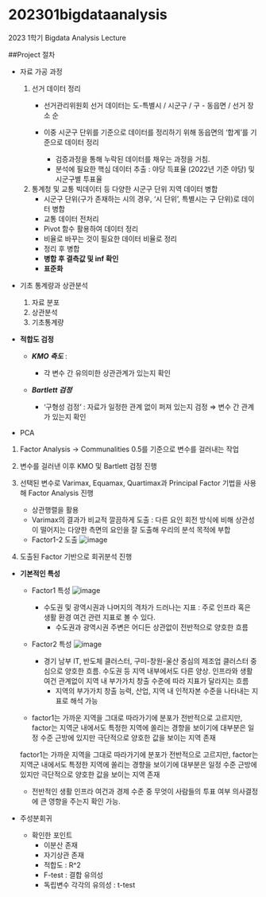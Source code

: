 # 202301bigdataanalysis
2023 1학기 Bigdata Analysis Lecture

##Project 절차

- 자료 가공 과정
    1. 선거 데이터 정리
        - 선거관리위원회 선거 데이터는 도-특별시 / 시군구 / 구 - 동읍면 / 선거 장소 순
        - 이중 시군구 단위를 기준으로 데이터를 정리하기 위해 동읍면의 ‘합계’를 기준으로 데이터 정리
            
            - 검증과정을 통해 누락된 데이터를 채우는 과정을 거침.
            - 분석에 필요한 핵심 데이터 추출 : 야당 득표율 (2022년 기준 야당) 및 시군구별 투표율
    2. 통계청 및 교통 빅데이터 등 다양한 시군구 단위 지역 데이터 병합
        - 시군구 단위(구가 존재하는 시의 경우, ‘시 단위’, 특별시는 구 단위)로 데이터 병합 
        - 교통 데이터 전처리
        - Pivot 함수 활용하여 데이터 정리  
        - 비율로 바꾸는 것이 필요한 데이터 비율로 정리
        - 정리 후 병합
        - **병합 후 결측값 및 inf 확인**
        - **표준화**

- 기초 통계량과 상관분석
    1. 자료 분포
    2. 상관분석
    3. 기초통계량
- **적합도 검정**
    - ***KMO 측도*** : 
        - 각 변수 간 유의미한 상관관계가 있는지 확인
        
    - ***Bartlett 검정*** 
        - ‘구형성 검정’ : 자료가 일정한 관계 없이 퍼져 있는지 검정 ⇒ 변수 간 관계가 있는지 확인
        
- PCA
1. Factor Analysis → Communalities 0.5를 기준으로 변수를 걸러내는 작업
2. 변수를 걸러낸 이후 KMO 및 Bartlett 검정 진행
3. 선택된 변수로 Varimax, Equamax, Quartimax과 Principal Factor 기법을 사용해 Factor Analysis 진행
    - 상관행렬을 활용
    - Varimax의 결과가 비교적 깔끔하게 도출 : 다른 요인 회전 방식에 비해 상관성이 떨어지는 다양한 측면의 요인을 잘 도출해 우리의 분석 목적에 부합
    - Factor1-2 도출
        ![image](https://github.com/popper6508/202301bigdataanalysis/assets/118153199/c1eca5f7-f3f4-45cd-b57c-3781d44fdaac)

       
        
4. 도출된 Factor 기반으로 회귀분석 진행

- **기본적인 특성**
    - Factor1 특성
        ![image](https://github.com/popper6508/202301bigdataanalysis/assets/118153199/33555991-a113-47c8-b714-9a2a69230e22)


        - 수도권 및 광역시권과 나머지의 격차가 드러나는 지표 : 주로 인프라 혹은 생활 환경 여건 관련 지표로 볼 수 있다.
            - 수도권과 광역시권 주변은 어디든 상관없이 전반적으로 양호한 흐름
    - Factor2 특성
        ![image](https://github.com/popper6508/202301bigdataanalysis/assets/118153199/3e646eb7-86ee-43f6-9e1a-371498db5562)

  
        
        - 경기 남부 IT, 반도체 클러스터, 구미-창원-울산 중심의 제조업 클러스터 중심으로 양호한 흐름. 수도권 등 지역 내부에서도 다른 양상. 인프라와 생활 여건 관계없이 지역 내 부가가치 창출 수준에 따라 지표가 달라지는 흐름
            - 지역의 부가가치 창출 능력, 산업, 지역 내 인적자본 수준을 나타내는 지표로 해석 가능
    
    - factor1는 가까운 지역을 그대로 따라가기에 분포가 전반적으로 고르지만, factor는 지역군 내에서도 특정한 지역에 쏠리는 경향을 보이기에 대부분은 일정 수준 근방에 있지만 극단적으로 양호한 값을 보이는 지역 존재
    
    factor1는 가까운 지역을 그대로 따라가기에 분포가 전반적으로 고르지만, factor는 지역군 내에서도 특정한 지역에 쏠리는 경향을 보이기에 대부분은 일정 수준 근방에 있지만 극단적으로 양호한 값을 보이는 지역 존재
    
    - 전반적인 생활 인프라 여건과 경제 수준 중 무엇이 사람들의 투표 여부 의사결정에 큰 영향을 주는지 확인 가능.

- 주성분회귀
    - 확인한 포인트
        - 이분산 존재
        - 자기상관 존재
        - 적합도 : R^2
        - F-test : 결합 유의성
        - 독립변수 각각의 유의성 : t-test
